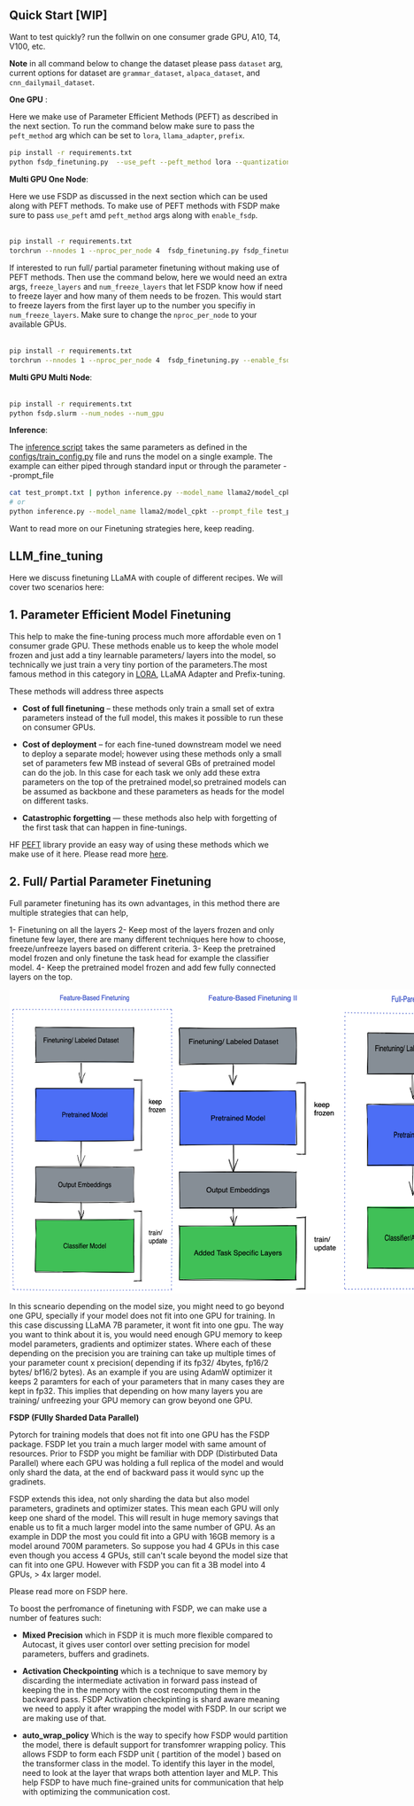
## Quick Start [WIP]

Want to test quickly? run the follwin on one consumer grade GPU, A10, T4, V100, etc.

**Note** in all command below to change the dataset please pass `dataset` arg, current options for dataset are `grammar_dataset`, `alpaca_dataset`, and `cnn_dailymail_dataset`.

**One GPU** :

Here we make use of Parameter Efficient Methods (PEFT) as described in the next section. To run the command below make sure to pass the `peft_method` arg which can be set to `lora`, `llama_adapter`, `prefix`.

```bash
pip install -r requirements.txt
python fsdp_finetuning.py  --use_peft --peft_method lora --quantization 

```


**Multi GPU One Node**:

Here we use FSDP as discussed in the next section which can be used along with PEFT methods. To make use of PEFT methods with FSDP make sure to pass `use_peft` amd `peft_method` args along with `enable_fsdp`.

```bash

pip install -r requirements.txt
torchrun --nnodes 1 --nproc_per_node 4  fsdp_finetuning.py fsdp_finetuning.py --enable_fsdp --use_peft --peft_method lora

```

If interested to run full/ partial parameter finetuning without making use of PEFT methods. Then use the command below, here we would need an extra args, `freeze_layers` and `num_freeze_layers` that let FSDP know how if need to freeze layer and how many of them needs to be frozen. This would start to freeze layers from the first layer up to the number you specifiy in `num_freeze_layers`. Make sure to change the `nproc_per_node` to your available GPUs.

```bash

pip install -r requirements.txt
torchrun --nnodes 1 --nproc_per_node 4  fsdp_finetuning.py --enable_fsdp --freeze_layers --num_freeze_layers 30

```

**Multi GPU Multi Node**:

```bash

pip install -r requirements.txt
python fsdp.slurm --num_nodes --num_gpu

```

**Inference**:

The [inference script](inference.py) takes the same parameters as defined in the [configs/train_config.py](configs/train_config.py) file and runs the model on a single example.
 The example can either piped through standard input or through the parameter --prompt_file
 ```bash
 cat test_prompt.txt | python inference.py --model_name llama2/model_cpkt
# or
python inference.py --model_name llama2/model_cpkt --prompt_file test_prompt.txt
 ``` 

Want to read more on our Finetuning strategies here, keep reading.


## LLM_fine_tuning

Here we discuss finetuning LLaMA with couple of different recipes. We will cover two scenarios here:


## 1. **Parameter Efficient Model Finetuning** 
 This help to make the fine-tuning process much more affordable even on 1 consumer grade GPU. These methods enable us to keep the whole model frozen and just add a tiny learnable parameters/ layers into the model, so technically we just train a very tiny portion of the parameters.The most famous method in this category in [LORA](https://arxiv.org/pdf/2106.09685.pdf), LLaMA Adapter and Prefix-tuning. 


These methods will address three aspects


- **Cost of full finetuning** – these methods only train a small set of extra parameters instead of the full model, this makes it possible to run these on consumer GPUs.

- **Cost of deployment** – for each fine-tuned downstream model we need to deploy a separate model; however using these methods only a small set of parameters few MB instead of several GBs of pretrained model can do the job. In this case for each task we only add these extra parameters on the top of the pretrained model,so pretrained models can be assumed as backbone and these parameters as heads for the model on different tasks.

- **Catastrophic forgetting** — these methods also help with forgetting of the first task that can happen in fine-tunings.

HF [PEFT](https://github.com/huggingface/peft) library provide an easy way of using these methods which we make use of it here. Please read more [here](https://huggingface.co/blog/peft). 



## 2. **Full/ Partial Parameter Finetuning**

Full parameter finetuning has its own advantages, in this method there are multiple strategies that can help,

1- Finetuning on all the layers
2- Keep most of the layers frozen and only finetune few layer, there are many different techniques here how to choose, freeze/unfreeze layers based on different criteria.
3-  Keep the pretrained model frozen and only finetune the task head for example the classifier model.
4- Keep the pretrained model frozen and add few fully connected layers on the top.


<div style="display: flex;">
    <img src="docs/feature-based_FN.png" alt="Image 1" width="300" />
    <img src="docs/feature-based-FN-2.png" alt="Image 2" width="300" />
    <img src="docs/full-param-FN.png" alt="Image 3" width="300" />
</div>


In this scneario depending on the model size, you might need to go beyond one GPU, specially if your model does not fit into one GPU for training. In this case discussing LLaMA 7B parameter, it wont fit into one gpu. The way you want to think about it is, you would need enough GPU memory to keep model parameters, gradients and optimizer states. Where each of these depending on the precision you are training can take up multiple times of your parameter count x precision( depending if its fp32/ 4bytes, fp16/2 bytes/ bf16/2 bytes). As an example if you are using AdamW optimizer it keeps 2 paramters for each of your parameters that in many cases they are kept in fp32. This implies that depending on how many layers you are training/ unfreezing your GPU memory can grow beyond one GPU. 

**FSDP (FUlly Sharded Data Parallel)**


Pytorch for training models that does not fit into one GPU has the FSDP package. FSDP let you train a much larger model with same amount of resources. Prior to FSDP you might be familiar with DDP (Distirbuted Data Parallel) where each GPU was holding a full replica of the model and would only shard the data, at the end of backward pass it would sync up the gradinets. 

FSDP extends this idea, not only sharding the data but also model parameters, gradinets and optimizer states. This mean each GPU will only keep one shard of the model. This will result in huge memory savings that enable us to fit a much larger model into the same number of GPU. As an example in DDP the most you could fit into a GPU with 16GB memory is a model around 700M parameters. So suppose you had 4 GPUs in this case even though you access 4 GPUs, still can't scale beyond the model size that can fit into one GPU. However with FSDP you can fit a 3B model into 4 GPUs, > 4x larger model.


Please read more on FSDP here.


To boost the perfromance of finetuning with FSDP, we can make use a number of features such:

- **Mixed Precision** which in FSDP it is much more flexible compared to Autocast, it gives user contorl over setting precision for model parameters, buffers and gradinets. 

- **Activation Checkpointing**  which is a technique to save memory by discarding the intermediate activation in forward pass instead of keeping the in the memory with the cost recomputing them in the backward pass. FSDP Activation checkpinting is shard aware meaning we need to apply it after wrapping the model with FSDP. In our script we are making use of that.

- **auto_wrap_policy** Which is the way to specify how FSDP would partition the model, there is default support for transfomrer wrapping policy. This allows FSDP to form each FSDP unit ( partition of the  model ) based on the transformer class in the model. To identify this layer in the model, need to look at the layer that wraps both attention layer and  MLP. This help FSDP to have much fine-grained units for communication that help with optimizing the communication cost.



